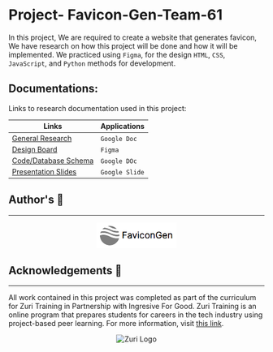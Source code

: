 # Project- Favicon-Gen-Team-61

In this project, We are required to create a website that generates favicon, We have research on how this project will be done and how it will be implemented. We practiced using `Figma`, for the design  `HTML`, `CSS`, `JavaScript`, and `Python` methods for development.

## Documentations:

Links to research documentation used in this project:

| Links                           | Applications                                                                                               |
| ------------------------------ | -------------------------------------------------------------------------------------------------------- |
|  <a href="https://bit.ly/3BsPGKo" target="_blank">General Research </a>    | `Google Doc`                                                                   |
|  <a href="https://bit.ly/3bh761P" target="_blank">Design Board </a>         | `Figma`                                                          |
|   <a href="https://bit.ly/3bh761P" target="_blank">Code/Database Schema </a> | `Google DOc`                                                                              |
| <a href="https://bit.ly/3zScYs1" target="_blank">Presentation Slides</a>   | `Google Slide`                                                                     |


## Author's :page_with_curl:
---
<p align="center">
<img src="https://github.com/Izimartin/Zuriboard_Internship/blob/main/favicon-logo-removebg-preview.png?raw=true"
       alt="Favicon-Gen Logo"
  >
</p>

## Acknowledgements :pray:
---
All work contained in this project was completed as part of the curriculum for
Zuri Training in Partnership with Ingresive For Good. Zuri Training is an online program that prepares students for careers in the tech industry
using project-based peer learning. For more information, visit
[this link](https://www.zuriboard.com//).

<p align="center">
  <img src="https://res.cloudinary.com/zuri-team/image/upload/zuriboard/tenant-logo/wmqxdxt4skv05wsvc21o.png"
       alt="Zuri Logo"
  >
</p>
